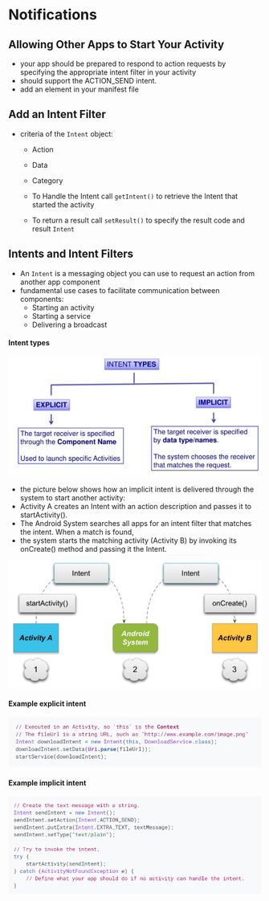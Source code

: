 # Notifications
## Allowing Other Apps to Start Your Activity 
* your app should be prepared to respond to action requests by specifying the appropriate intent filter in your activity
* should support the ACTION_SEND intent.
* add an <intent-filter> element in your manifest file

## Add an Intent Filter
* criteria of the `Intent` object:
    * Action 
    * Data
    * Category

    * To Handle the Intent call `getIntent()` to retrieve the Intent that started the activity
    * To return a result call `setResult()` to specify the result code and result `Intent`

## Intents and Intent Filters 
* An `Intent` is a messaging object you can use to request an action from another app component
* fundamental use cases to facilitate communication between components:
    * Starting an activity
    * Starting a service
    * Delivering a broadcast

#### Intent types
 
![Intent Types](images/intentTypes.jpg)


* the picture below shows how an implicit intent is delivered through the system to start another activity: 
* Activity A creates an Intent with an action description and passes it to startActivity().
* The Android System searches all apps for an intent filter that matches the intent. When a match is found,
*  the system starts the matching activity (Activity B) by invoking its onCreate() method and passing it the Intent.

![Intent Types](images/intent.jpg)

#### Example explicit intent

![Example explicit intent](images/exaExpli.jpg)

#### Example implicit intent

![Example implicit intent](images/exaImpli.png)